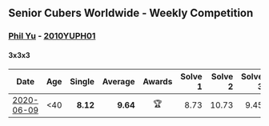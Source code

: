 ## Senior Cubers Worldwide - Weekly Competition
### [Phil Yu](../phil_yu.md) - [2010YUPH01](https://www.worldcubeassociation.org/persons/2010YUPH01?event=333)

#### 3x3x3

| Date | Age | Single | Average | Awards | Solve 1 | Solve 2 | Solve 3 | Solve 4 | Solve 5 | Video |
| :--: | :--: | --: | --: | :--: | --: | --: | --: | --: | --: | :-- |
| [2020-06-09](../../results/333/2020-06-09.md) | <40 | **8.12** | **9.64** | 🏆 | 8.73 | 10.73 | 9.45 | 15.53 | **8.12** | [Link](https://www.facebook.com/events/903549840109576/permalink/904460240018536/) |


<!-- Global site tag (gtag.js) - Google Analytics -->
<script async src="https://www.googletagmanager.com/gtag/js?id=UA-86348435-3"></script>
<script>window.dataLayer = window.dataLayer || []; function gtag() {dataLayer.push(arguments);} gtag('js', new Date()); gtag('config', 'UA-86348435-3');</script>
